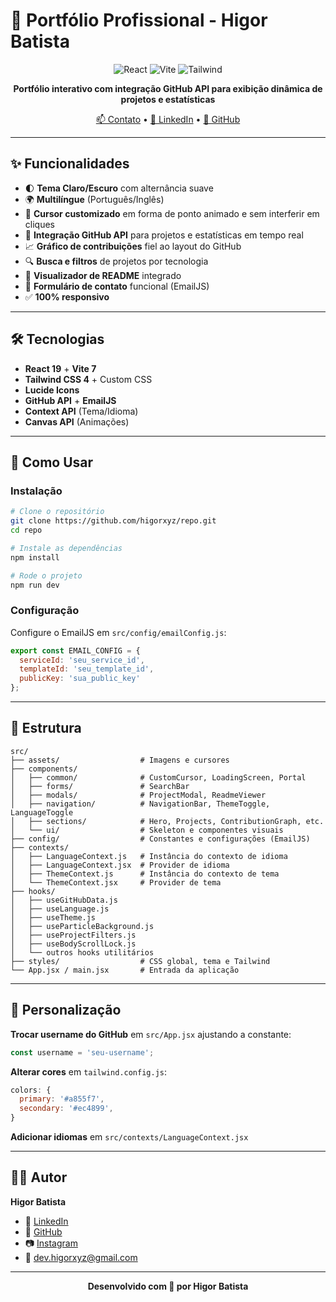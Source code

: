 # 🚀 Portfólio Profissional - Higor Batista

<div align="center">

![React](https://img.shields.io/badge/React-19.1.1-61DAFB?style=for-the-badge&logo=react)
![Vite](https://img.shields.io/badge/Vite-7.1.7-646CFF?style=for-the-badge&logo=vite)
![Tailwind](https://img.shields.io/badge/Tailwind-4.1.14-38B2AC?style=for-the-badge&logo=tailwind-css)

**Portfólio interativo com integração GitHub API para exibição dinâmica de projetos e estatísticas**

[📫 Contato](mailto:dev.higorxyz@gmail.com) • [💼 LinkedIn](https://www.linkedin.com/in/higorbatista) • [🐙 GitHub](https://github.com/higorxyz)

</div>

---

## ✨ Funcionalidades

- 🌓 **Tema Claro/Escuro** com alternância suave
- 🌍 **Multilíngue** (Português/Inglês)
- 🎯 **Cursor customizado** em forma de ponto animado e sem interferir em cliques
- 🐙 **Integração GitHub API** para projetos e estatísticas em tempo real
- 📈 **Gráfico de contribuições** fiel ao layout do GitHub
- 🔍 **Busca e filtros** de projetos por tecnologia
- 📝 **Visualizador de README** integrado
- 💌 **Formulário de contato** funcional (EmailJS)
- ✅ **100% responsivo**

---

## 🛠️ Tecnologias

- **React 19** + **Vite 7**
- **Tailwind CSS 4** + Custom CSS
- **Lucide Icons**
- **GitHub API** + **EmailJS**
- **Context API** (Tema/Idioma)
- **Canvas API** (Animações)

---

## 🚀 Como Usar

### Instalação

```bash
# Clone o repositório
git clone https://github.com/higorxyz/repo.git
cd repo

# Instale as dependências
npm install

# Rode o projeto
npm run dev
```

### Configuração

Configure o EmailJS em `src/config/emailConfig.js`:

```javascript
export const EMAIL_CONFIG = {
  serviceId: 'seu_service_id',
  templateId: 'seu_template_id',
  publicKey: 'sua_public_key'
};
```

---

## 📂 Estrutura

```
src/
├── assets/                  # Imagens e cursores
├── components/
│   ├── common/              # CustomCursor, LoadingScreen, Portal
│   ├── forms/               # SearchBar
│   ├── modals/              # ProjectModal, ReadmeViewer
│   ├── navigation/          # NavigationBar, ThemeToggle, LanguageToggle
│   ├── sections/            # Hero, Projects, ContributionGraph, etc.
│   └── ui/                  # Skeleton e componentes visuais
├── config/                  # Constantes e configurações (EmailJS)
├── contexts/
│   ├── LanguageContext.js   # Instância do contexto de idioma
│   ├── LanguageContext.jsx  # Provider de idioma
│   ├── ThemeContext.js      # Instância do contexto de tema
│   └── ThemeContext.jsx     # Provider de tema
├── hooks/
│   ├── useGitHubData.js
│   ├── useLanguage.js
│   ├── useTheme.js
│   ├── useParticleBackground.js
│   ├── useProjectFilters.js
│   ├── useBodyScrollLock.js
│   └── outros hooks utilitários
├── styles/                  # CSS global, tema e Tailwind
└── App.jsx / main.jsx       # Entrada da aplicação
```

---

## 🎨 Personalização

**Trocar username do GitHub** em `src/App.jsx` ajustando a constante:
```javascript
const username = 'seu-username';
```

**Alterar cores** em `tailwind.config.js`:
```javascript
colors: {
  primary: '#a855f7',
  secondary: '#ec4899',
}
```

**Adicionar idiomas** em `src/contexts/LanguageContext.jsx`

---

## 👨‍💻 Autor

**Higor Batista**

- 💼 [LinkedIn](https://www.linkedin.com/in/higorbatista)
- 🐙 [GitHub](https://github.com/higorxyz)
- 📷 [Instagram](https://www.instagram.com/higorxyz/)
- 📧 dev.higorxyz@gmail.com

---

<div align="center">

**Desenvolvido com 💜 por Higor Batista**

</div>
